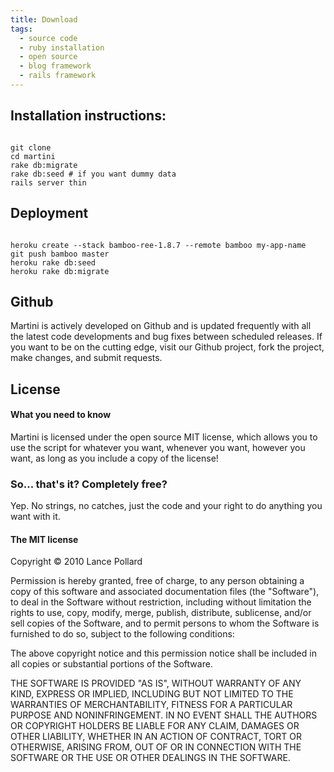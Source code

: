 ```yaml
---
title: Download
tags:
  - source code
  - ruby installation
  - open source
  - blog framework
  - rails framework
---
```


## Installation instructions:

<pre><code>
git clone 
cd martini
rake db:migrate
rake db:seed # if you want dummy data
rails server thin
</code></pre>

## Deployment

<pre><code>
heroku create --stack bamboo-ree-1.8.7 --remote bamboo my-app-name
git push bamboo master
heroku rake db:seed
heroku rake db:migrate
</code></pre>

## Github

Martini is actively developed on Github and is updated frequently with all the latest code developments and bug fixes between scheduled releases. If you want to be on the cutting edge, visit our Github project, fork the project, make changes, and submit requests.

## License

#### What you need to know

Martini is licensed under the open source MIT license, which allows you to use the script for whatever you want, whenever you want, however you want, as long as you include a copy of the license!

### So... that's it? Completely free?

Yep. No strings, no catches, just the code and your right to do anything you want with it.

#### The MIT license

Copyright © 2010 Lance Pollard

Permission is hereby granted, free of charge, to any person obtaining a copy of this software and associated documentation files (the "Software"), to deal in the Software without restriction, including without limitation the rights to use, copy, modify, merge, publish, distribute, sublicense, and/or sell copies of the Software, and to permit persons to whom the Software is furnished to do so, subject to the following conditions:

The above copyright notice and this permission notice shall be included in all copies or substantial portions of the Software.

THE SOFTWARE IS PROVIDED "AS IS", WITHOUT WARRANTY OF ANY KIND, EXPRESS OR IMPLIED, INCLUDING BUT NOT LIMITED TO THE WARRANTIES OF MERCHANTABILITY, FITNESS FOR A PARTICULAR PURPOSE AND NONINFRINGEMENT. IN NO EVENT SHALL THE AUTHORS OR COPYRIGHT HOLDERS BE LIABLE FOR ANY CLAIM, DAMAGES OR OTHER LIABILITY, WHETHER IN AN ACTION OF CONTRACT, TORT OR OTHERWISE, ARISING FROM, OUT OF OR IN CONNECTION WITH THE SOFTWARE OR THE USE OR OTHER DEALINGS IN THE SOFTWARE.
